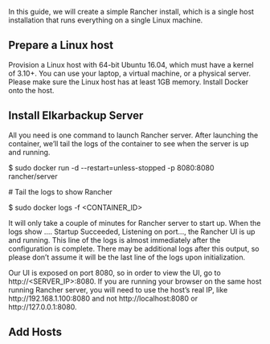 In this guide, we will create a simple Rancher install, which is a single host installation that runs everything on a single Linux machine.

## Prepare a Linux host

Provision a Linux host with 64-bit Ubuntu 16.04, which must have a kernel of 3.10+. You can use your laptop, a virtual machine, or a physical server. Please make sure the Linux host has at least 1GB memory. Install Docker onto the host.

## Install Elkarbackup Server

All you need is one command to launch Rancher server. After launching the container, we’ll tail the logs of the container to see when the server is up and running.

$ sudo docker run -d --restart=unless-stopped -p 8080:8080 rancher\/server

\# Tail the logs to show Rancher

$ sudo docker logs -f &lt;CONTAINER\_ID&gt;

It will only take a couple of minutes for Rancher server to start up. When the logs show .... Startup Succeeded, Listening on port..., the Rancher UI is up and running. This line of the logs is almost immediately after the configuration is complete. There may be additional logs after this output, so please don’t assume it will be the last line of the logs upon initialization.

Our UI is exposed on port 8080, so in order to view the UI, go to http:\/\/&lt;SERVER\_IP&gt;:8080. If you are running your browser on the same host running Rancher server, you will need to use the host’s real IP, like http:\/\/192.168.1.100:8080 and not http:\/\/localhost:8080 or http:\/\/127.0.0.1:8080.

## Add Hosts






